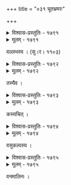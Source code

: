 +++
title = "०३१ चूतभ्रमरः"

+++



<details><summary>विश्वास-प्रस्तुतिः - १७९१</summary>

धन्यस् त्वं सहकार सम्प्रति फलैः काकान् शुकान् पूरयन्  
पूर्वं तु त्वयि मुक्तमञ्जरिभरोन्निद्रे य इन्दिन्दरः ।  
आक्रीडन्न् अनिशं स नैति फलितं यत् त्वां विकशैकभुक्  
तद्धर्मो’स्य फलाशया परिचयः कल्पद्रुमे’प्य् अस्ति किम् ॥१७९१॥
</details>

<details><summary>मूलम् - १७९१</summary>

धन्यस् त्वं सहकार सम्प्रति फलैः काकान् शुकान् पूरयन्  
पूर्वं तु त्वयि मुक्तमञ्जरिभरोन्निद्रे य इन्दिन्दरः ।  
आक्रीडन्न् अनिशं स नैति फलितं यत् त्वां विकशैकभुक्  
तद्धर्मो’स्य फलाशया परिचयः कल्पद्रुमे’प्य् अस्ति किम् ॥१७९१॥
</details>


वल्लभस्य । (सु।र। ११०३)  



<details><summary>विश्वास-प्रस्तुतिः - १७९२</summary>

निश्चेत्तुं मकरन्दबिन्दुजनितानन्दारविन्दाकर  
क्रीडानिःस्पृहयालुमानसतया मन्दायमानादरः ।  
स्फारोद्गच्छदपूर्वमञ्जरिभरप्रादुर्भवत्सौरभं  
श्रद्धालुर् न कथं प्रयातु सहसा माकन्दम् इन्दिन्दरः ॥१७९२॥
</details>

<details><summary>मूलम् - १७९२</summary>

निश्चेत्तुं मकरन्दबिन्दुजनितानन्दारविन्दाकर  
क्रीडानिःस्पृहयालुमानसतया मन्दायमानादरः ।  
स्फारोद्गच्छदपूर्वमञ्जरिभरप्रादुर्भवत्सौरभं  
श्रद्धालुर् न कथं प्रयातु सहसा माकन्दम् इन्दिन्दरः ॥१७९२॥
</details>


तस्यैव ।  



<details><summary>विश्वास-प्रस्तुतिः - १७९३</summary>

अयम् इह मुग्धो मधुपः परिहृतसहकारमञ्जरीपुञ्जः ।  
असरलम् अरसम् असारं शाखोटकविटपम् अनुसरति ॥१७९३॥
</details>

<details><summary>मूलम् - १७९३</summary>

अयम् इह मुग्धो मधुपः परिहृतसहकारमञ्जरीपुञ्जः ।  
असरलम् अरसम् असारं शाखोटकविटपम् अनुसरति ॥१७९३॥
</details>


कस्यचित् ।  



<details><summary>विश्वास-प्रस्तुतिः - १७९४</summary>

स्वादयन्तु चिरं नाम कोकिलाश् चूतकोरकान् ।  
तादृक् परिमलं वेत्ति यदि धन्यो मधुव्रतः ॥१७९४॥
</details>

<details><summary>मूलम् - १७९४</summary>

स्वादयन्तु चिरं नाम कोकिलाश् चूतकोरकान् ।  
तादृक् परिमलं वेत्ति यदि धन्यो मधुव्रतः ॥१७९४॥
</details>


वसुकल्पस्य ।  



<details><summary>विश्वास-प्रस्तुतिः - १७९५</summary>

वसन्ते सन्त्य् एव प्रतिवनम् अनिद्रालुसुमनो  
मनोज्ञप्रारम्भा मधुरमधुसम्भारसुहृदः ।  
परोलक्षा वृक्षाः परम् इह रसालेषु रसिकः   
सलीलं रोलम्बः पिबति मधुसारं सरभसः ॥१७९५॥
</details>

<details><summary>मूलम् - १७९५</summary>

वसन्ते सन्त्य् एव प्रतिवनम् अनिद्रालुसुमनो  
मनोज्ञप्रारम्भा मधुरमधुसम्भारसुहृदः ।  
परोलक्षा वृक्षाः परम् इह रसालेषु रसिकः   
सलीलं रोलम्बः पिबति मधुसारं सरभसः ॥१७९५॥
</details>


वनमालिनः ।  